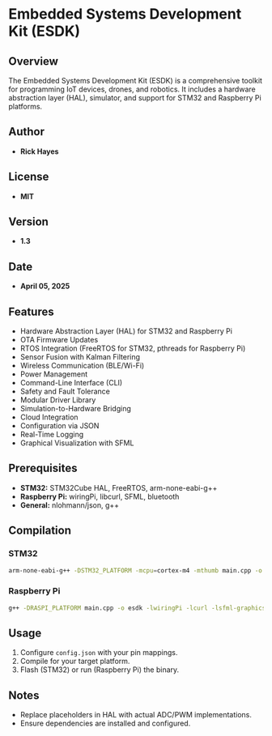 # Embedded Systems Development Kit (ESDK)

## Overview
The Embedded Systems Development Kit (ESDK) is a comprehensive toolkit for programming IoT devices, drones, and robotics. It includes a hardware abstraction layer (HAL), simulator, and support for STM32 and Raspberry Pi platforms.

## Author
- **Rick Hayes**

## License
- **MIT**

## Version
- **1.3**

## Date
- **April 05, 2025**

## Features
- Hardware Abstraction Layer (HAL) for STM32 and Raspberry Pi
- OTA Firmware Updates
- RTOS Integration (FreeRTOS for STM32, pthreads for Raspberry Pi)
- Sensor Fusion with Kalman Filtering
- Wireless Communication (BLE/Wi-Fi)
- Power Management
- Command-Line Interface (CLI)
- Safety and Fault Tolerance
- Modular Driver Library
- Simulation-to-Hardware Bridging
- Cloud Integration
- Configuration via JSON
- Real-Time Logging
- Graphical Visualization with SFML

## Prerequisites
- **STM32:** STM32Cube HAL, FreeRTOS, arm-none-eabi-g++
- **Raspberry Pi:** wiringPi, libcurl, SFML, bluetooth
- **General:** nlohmann/json, g++

## Compilation
### STM32
```bash
arm-none-eabi-g++ -DSTM32_PLATFORM -mcpu=cortex-m4 -mthumb main.cpp -o esdk.elf -L/path/to/stm32cube/libs -lstm32f4xx_hal -lfreertos
```

### Raspberry Pi
```bash
g++ -DRASPI_PLATFORM main.cpp -o esdk -lwiringPi -lcurl -lsfml-graphics -lsfml-window -lsfml-system -lbluetooth -lpthread
```

## Usage
1. Configure `config.json` with your pin mappings.
2. Compile for your target platform.
3. Flash (STM32) or run (Raspberry Pi) the binary.

## Notes
- Replace placeholders in HAL with actual ADC/PWM implementations.
- Ensure dependencies are installed and configured.
